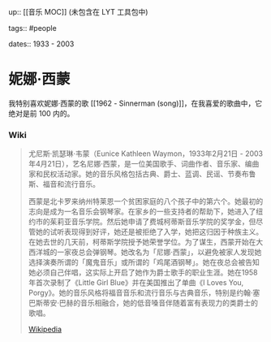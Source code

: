 up:: [[音乐 MOC]] (未包含在 LYT 工具包中)

tags:: #people

dates:: 1933 - 2003

# 妮娜·西蒙

我特别喜欢妮娜·西蒙的歌 [[1962 - Sinnerman (song)]]，在我喜爱的歌曲中，它绝对是前 100 内的。

### Wiki

>尤尼斯·凯瑟琳·韦蒙（Eunice Kathleen Waymon，1933年2月21日 - 2003年4月21日），艺名尼娜·西蒙，是一位美国歌手、词曲作者、音乐家、编曲家和民权活动家。她的音乐风格包括古典、爵士、蓝调、民谣、节奏布鲁斯、福音和流行音乐。
>
>西蒙是北卡罗来纳州特莱恩一个贫困家庭的八个孩子中的第六个。她最初的志向是成为一名音乐会钢琴家。在家乡的一些支持者的帮助下，她进入了纽约市的茱莉亚音乐学院。然后她申请了费城柯蒂斯音乐学院的奖学金，但尽管她的试听表现得到好评，她还是被拒绝了入学，她把这归因于种族主义。在她去世的几天前，柯蒂斯学院授予她荣誉学位。为了谋生，西蒙开始在大西洋城的一家夜总会弹钢琴。她改名为「尼娜·西蒙」，以避免被家人发现她选择演奏所谓的「魔鬼音乐」或所谓的「鸡尾酒钢琴」。她在夜总会被告知她必须自己伴唱，这实际上开启了她作为爵士歌手的职业生涯。她在1958年首次录制了《Little Girl Blue》并在美国推出了单曲《I Loves You, Porgy》。她的音乐风格将福音音乐和流行音乐与古典音乐，特别是约翰·塞巴斯蒂安·巴赫的音乐相融合，她的低音嗓音伴随着富有表现力的类爵士的歌唱。
>
> [Wikipedia](https://en.wikipedia.org/wiki/Nina%20Simone)

